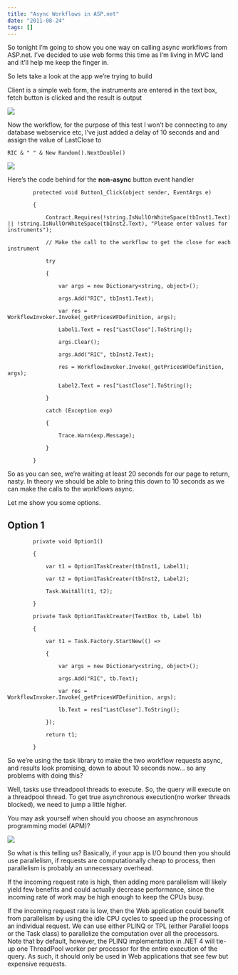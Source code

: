 ```yaml
---
title: "Async Workflows in ASP.net"
date: "2011-08-24"
tags: []
---
```


So tonight I’m going to show you one way on calling async workflows from ASP.net. I’ve decided to use web forms this time as I’m living in MVC land and it’ll help me keep the finger in.

So lets take a look at the app we’re trying to build

Client is a simple web form, the instruments are entered in the text box, fetch button is clicked and the result is output

![](/images/./image.axd?picture=image_thumb_83.png)

Now the workflow, for the purpose of this test I won’t be connecting to any database webservice etc, I’ve just added a delay of 10 seconds and and assign the value of LastClose to

    RIC & " " & New Random().NextDouble()

![](/images/./image.axd?picture=image_thumb_84.png)

Here’s the code behind for the **non-async** button event handler

            protected void Button1_Click(object sender, EventArgs e)

            {

                Contract.Requires(!string.IsNullOrWhiteSpace(tbInst1.Text) || !string.IsNullOrWhiteSpace(tbInst2.Text), "Please enter values for instruments");

                // Make the call to the workflow to get the close for each instrument

                try

                {

                    var args = new Dictionary<string, object>();

                    args.Add("RIC", tbInst1.Text);

                    var res = WorkflowInvoker.Invoke(_getPricesWFDefinition, args);

                    Label1.Text = res["LastClose"].ToString();

                    args.Clear();

                    args.Add("RIC", tbInst2.Text);

                    res = WorkflowInvoker.Invoke(_getPricesWFDefinition, args);

                    Label2.Text = res["LastClose"].ToString();

                }

                catch (Exception exp)

                {

                    Trace.Warn(exp.Message);

                }

            }

So as you can see, we’re waiting at least 20 seconds for our page to return, nasty. In theory we should be able to bring this down to 10 seconds as we can make the calls to the workflows async.

Let me show you some options.

## Option 1

            private void Option1()

            {

                var t1 = Option1TaskCreater(tbInst1, Label1);

                var t2 = Option1TaskCreater(tbInst2, Label2);

                Task.WaitAll(t1, t2);

            }

            private Task Option1TaskCreater(TextBox tb, Label lb)

            {

                var t1 = Task.Factory.StartNew(() =>

                {

                    var args = new Dictionary<string, object>();

                    args.Add("RIC", tb.Text);

                    var res = WorkflowInvoker.Invoke(_getPricesWFDefinition, args);

                    lb.Text = res["LastClose"].ToString();

                });

                return t1;

            }

So we’re using the task library to make the two workflow requests async, and results look promising, down to about 10 seconds now… so any problems with doing this?

Well, tasks use threadpool threads to execute. So, the query will execute on a threadpool thread. To get true asynchronous execution(no worker threads blocked), we need to jump a little higher.

You may ask yourself when should you choose an asynchronous programming model (APM)?

![](/images/./image.axd?picture=image_thumb_85.png)

So what is this telling us? Basically, if your app is I/O bound then you should use parallelism, if requests are computationally cheap to process, then parallelism is probably an unnecessary overhead.

If the incoming request rate is high, then adding more parallelism will likely yield few benefits and could actually decrease performance, since the incoming rate of work may be high enough to keep the CPUs busy.

If the incoming request rate is low, then the Web application could benefit from parallelism by using the idle CPU cycles to speed up the processing of an individual request. We can use either PLINQ or TPL (either Parallel loops or the Task class) to parallelize the computation over all the processors. Note that by default, however, the PLINQ implementation in .NET 4 will tie-up one ThreadPool worker per processor for the entire execution of the query. As such, it should only be used in Web applications that see few but expensive requests.
